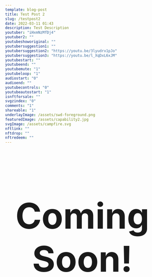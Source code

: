 ```yaml
---
template: blog-post
title: Test Post 2
slug: /testpost2
date: 2022-03-11 01:43
description: Test Description
youtuber: "iHxmNzMfDj4"
youtuber2: ""
youtubeshoworiginal: ""
youtubersuggestion1: ""
youtubersuggestion2: "https://youtu.be/3lyudrx1pJo"
youtubersuggestion3: "https://youtu.be/l_XqDxL6xJM"
youtubestart: ""
youtubeend: ""
youtubemute: "1"
youtubeloop: "1"
audiostart: "0"
audioend: ""
youtubecontrols: "0"
youtubeautostart: "1"
isnftforsale: ""
svgzindex: "0"
comments: "1"
shareable: "1"
underlayImage: /assets/swd-foreground.png
featuredImage: /assets/capability2.jpg
svgImage: /assets/campfire.svg
nftlink: ""
nftdrop: ""
nftredeem: ""
---
```


<!-- lYGald0tFro -->


<h2 class="tronText" style="display:grid; place-content:center; text-align:center; font-size:12vw;">
        <div class="">Coming Soon!</div>
      </h2>



<!-- 6hB3S9bIaco -->





 

 

<!-- lYGald0tFro SOUNDTRACK 45> -->
<!-- qzuM2XTnpSA OPERA 32-45 -->